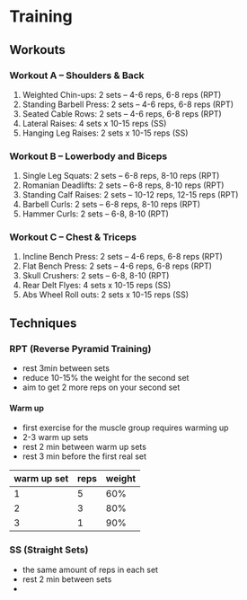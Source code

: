 # Training

## Workouts

### Workout A – Shoulders & Back

1. Weighted Chin-ups: 2 sets – 4-6 reps, 6-8 reps (RPT)
2. Standing Barbell Press: 2 sets – 4-6 reps, 6-8 reps (RPT) 
3. Seated Cable Rows: 2 sets – 4-6 reps, 6-8 reps (RPT)
4. Lateral Raises: 4 sets x 10-15 reps (SS)
5. Hanging Leg Raises: 2 sets x 10-15 reps (SS)

### Workout B – Lowerbody and Biceps

1. Single Leg Squats: 2 sets – 6-8 reps, 8-10 reps (RPT)
2. Romanian Deadlifts: 2 sets – 6-8 reps, 8-10 reps (RPT)
3. Standing Calf Raises: 2 sets – 10-12 reps, 12-15 reps (RPT)
4. Barbell Curls: 2 sets – 6-8 reps, 8-10 reps (RPT)
5. Hammer Curls: 2 sets – 6-8, 8-10 (RPT)

### Workout C – Chest & Triceps

1. Incline Bench Press: 2 sets – 4-6 reps, 6-8 reps (RPT) 
2. Flat Bench Press: 2 sets – 4-6 reps, 6-8 reps (RPT)
3. Skull Crushers: 2 sets – 6-8, 8-10 (RPT)
4. Rear Delt Flyes: 4 sets x 10-15 reps (SS)
5. Abs Wheel Roll outs: 2 sets x 10-15 reps (SS)


## Techniques

### RPT (Reverse Pyramid Training)

- rest 3min between sets
- reduce 10-15% the weight for the second set
- aim to get 2 more reps on your second set

#### Warm up

- first exercise for the muscle group requires warming up
- 2-3 warm up sets
- rest 2 min between warm up sets
- rest 3 min before the first real set

warm up set | reps | weight
-- | -- | --
1 | 5 | 60%
2 | 3 | 80%
3 | 1 | 90%

### SS (Straight Sets)

- the same amount of reps in each set
- rest 2 min between sets
- 
